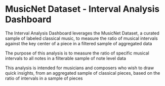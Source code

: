 <h1 align="left">MusicNet Dataset - Interval Analysis Dashboard</h1>

<p align="left">The Interval Analysis Dashboard leverages the MusicNet Dataset, a curated sample of labeled classical music, to measure the ratio of musical intervals against the key center of a piece in a filtered sample of aggregated data</p>
<p align="left">The purpose of this analysis is to measure the ratio of specific musical intervals to all notes in a filterable sample of note level data</p>
<p align="left">  This analysis is intended for musicians and composers who wish to draw quick insights, from an aggregated sample of classical pieces, based on the ratio of intervals in a sample of pieces</p>
